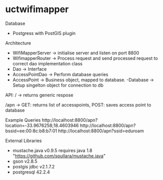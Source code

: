 # uctwifimapper

Database
- Postgress with PostGIS plugin

Architecture
- WifiMapperServer -> initialise server and listen on port 8800
- WifimapperRouter -> Process request and send processed request to correct dao implementation class
- Dao -> Interface
- AccessPointDao -> Perform database queries
- AccessPoint -> Business object, mapped to database.
-Database -> Setup singelton object for connection to db

API:
/       -> returns generic respose

/apn -> GET: returns list of accesspoints, POST: saves access point to database 

Example Queries
http://localhost:8800/apn?location=-33.9676258;18.4603946
http://localhost:8800/apn?bssid=ee:00:8c:b8:b7:01
http://localhost:8800/apn?ssid=eduroam

External Libraries
- mustache.java v0.9.5 requires java 1.8 "https://github.com/spullara/mustache.java"
- gson v2.8.5
- postgis jdbc v2.1.7.2
- postgresql 42.2.4
